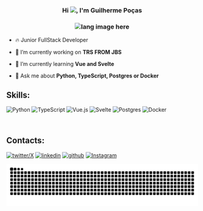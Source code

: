 <h3 align="center">Hi <img src="https://raw.githubusercontent.com/kaueMarques/kaueMarques/master/hi.gif" height="20px">, I'm Guilherme Poças</h3>
<h3 align="center"><img width="30%" src="https://github.com/alansmathew/alansmathew/raw/master/lang.gif" alt="lang image here" /></h3>

 
- 🔥 Junior FullStack Developer
  
- 🚚 I’m currently working on **TRS FROM JBS** 

- 🔭 I’m currently learning **Vue and Svelte**

- 💬 Ask me about **Python, TypeScript, Postgres or Docker**


## Skills:
  ![Python](https://img.shields.io/badge/python-3670A0?style=for-the-badge&logo=python&logoColor=ffdd54)
  ![TypeScript](https://img.shields.io/badge/typescript-%23007ACC.svg?style=for-the-badge&logo=typescript&logoColor=white)
  ![Vue.js](https://img.shields.io/badge/vuejs-%2335495e.svg?style=for-the-badge&logo=vuedotjs&logoColor=%234FC08D)
  ![Svelte](https://img.shields.io/badge/svelte-%23f1413d.svg?style=for-the-badge&logo=svelte&logoColor=white)
  ![Postgres](https://img.shields.io/badge/postgres-%23316192.svg?style=for-the-badge&logo=postgresql&logoColor=white)
  ![Docker](https://img.shields.io/badge/docker-%230db7ed.svg?style=for-the-badge&logo=docker&logoColor=white)

<br>

## Contacts:

[![twitter/X](https://img.shields.io/badge/Twitter-000000?style=for-the-badge&logo=X&logoColor=white)](https://twitter.com/gpocas_3301)
[![linkedin](https://img.shields.io/badge/LinkedIn-0077B5?style=for-the-badge&logo=linkedin&logoColor=white)](https://www.linkedin.com/in/guilherme-po%C3%A7as-0226a4266/)
[![github](https://img.shields.io/badge/GitHub-100000?style=for-the-badge&logo=github&logoColor=white)](https://github.com/Gpocas)
[![Instagram](https://img.shields.io/badge/-Instagram-%23E4405F?style=for-the-badge&logo=instagram&logoColor=white)](https://www.instagram.com/pocaas_3301/)




<picture>
  <source media="(prefers-color-scheme: dark)" srcset="https://raw.githubusercontent.com/gpocas/gpocas/output/github-contribution-grid-snake-dark.svg">
  <source media="(prefers-color-scheme: light)" srcset="https://raw.githubusercontent.com/gpocas/gpocas/output/github-contribution-grid-snake.svg">
  <img alt="github contribution grid snake animation" src="https://raw.githubusercontent.com/gpocas/gpocas/output/github-contribution-grid-snake.svg">
</picture>

